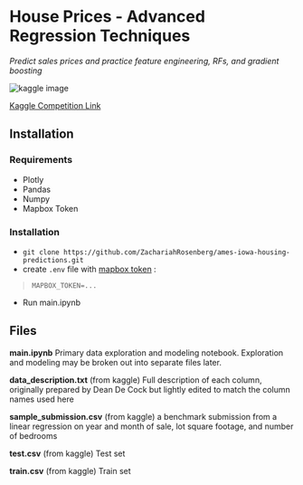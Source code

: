 # House Prices - Advanced Regression Techniques
*Predict sales prices and practice feature engineering, RFs, and gradient boosting*

![kaggle image](https://miro.medium.com/max/1400/1*fnJuvByD5F6iC_E9y1wIDw.png)

[Kaggle Competition Link](https://www.kaggle.com/c/house-prices-advanced-regression-techniques)

## Installation

### Requirements
- Plotly
- Pandas
- Numpy
- Mapbox Token

### Installation
- `git clone https://github.com/ZachariahRosenberg/ames-iowa-housing-predictions.git`
- create `.env` file with [mapbox token](https://docs.mapbox.com/help/getting-started/access-tokens/) :

> `MAPBOX_TOKEN=...`

- Run main.ipynb

## Files

**main.ipynb**
Primary data exploration and modeling notebook. Exploration and modeling may be broken out into separate files later.

**data_description.txt**
(from kaggle) Full description of each column, originally prepared by Dean De Cock but lightly edited to match the column names used here

**sample_submission.csv**
(from kaggle) a benchmark submission from a linear regression on year and month of sale, lot square footage, and number of bedrooms

**test.csv**
(from kaggle) Test set

**train.csv**
(from kaggle) Train set


